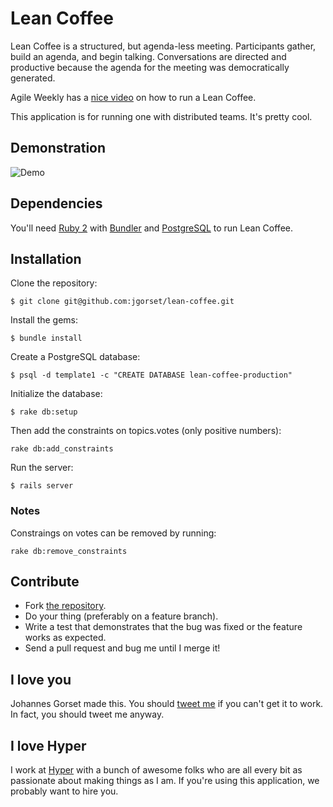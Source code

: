# Lean Coffee

Lean Coffee is a structured, but agenda-less meeting. Participants gather, build an agenda,
and begin talking. Conversations are directed and productive because the agenda for the
meeting was democratically generated.

Agile Weekly has a [nice video](https://www.youtube.com/watch?v=zhG-A-kRPAU) on how to run a
Lean Coffee.

This application is for running one with distributed teams. It's pretty cool.

## Demonstration

![Demo](https://raw.githubusercontent.com/jgorset/lean-coffee/master/doc/animated.gif)

## Dependencies

You'll need [Ruby 2](https://www.ruby-lang.org/en/) with [Bundler](http://bundler.io/) and
[PostgreSQL](http://www.postgresql.org/) to run Lean Coffee.

## Installation

Clone the repository:

`$ git clone git@github.com:jgorset/lean-coffee.git`

Install the gems:

`$ bundle install`

Create a PostgreSQL database:

`$ psql -d template1 -c "CREATE DATABASE lean-coffee-production"`

Initialize the database:

`$ rake db:setup`

Then add the constraints on topics.votes (only positive numbers):

`rake db:add_constraints`

Run the server:

`$ rails server`

### Notes

Constraings on votes can be removed by running:

`rake db:remove_constraints`

## Contribute

* Fork [the repository](http://github.com/jgorset/lean-coffee).
* Do your thing (preferably on a feature branch).
* Write a test that demonstrates that the bug was fixed or the feature works as expected.
* Send a pull request and bug me until I merge it!

## I love you

Johannes Gorset made this. You should [tweet me](http://twitter.com/jgorset) if you can't get it
to work. In fact, you should tweet me anyway.

## I love Hyper

I work at [Hyper](http://hyper.no) with a bunch of awesome folks who are all every bit as passionate
about making things as I am. If you're using this application, we probably want to hire you.
